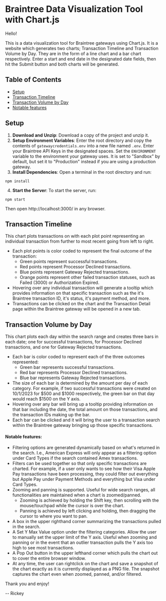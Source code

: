 # Braintree Data Visualization Tool with Chart.js

Hello!

This is a data visualization tool for Braintree gateways using Chart.js. It is a website which generates two charts; Transaction Timeline and Transaction Volume by Day. They are in the form of a line chart and a bar chart respectively. Enter a start and end date in the designated date fields, then hit the Submit button and both charts will be generated.

## Table of Contents
- [Setup](#setup)
- [Transaction Timeline](#transaction-timeline)
- [Transaction Volume by Day](#transaction-volume-by-day)
- [Notable features](#notable-features)

## Setup

1. **Download and Unzip**: Download a copy of the project and unzip it.
2. **Setup Environment Variables**: Enter the root directory and copy the contents of `gatewaycredentials.env` into a new file named `.env`. Enter your Braintree API Keys in the designated spaces. Set the `ENVIRONMENT` variable to the environment your gateway uses. It is set to "Sandbox" by default, but set it to "Production" instead if you are using a production gateway.
3. **Install Dependencies**: Open a terminal in the root directory and run:
```
npm install
```
4. **Start the Server**: To start the server, run:
```
npm start
```

Then open http://localhost:3000/ in any browser.

## Transaction Timeline

This chart plots transactions on with each plot point representing an individual transaction from further to most recent going from left to right.
* Each plot points is color coded to represent the final outcome of the transaction:
  * Green points represent successful transactions.
  * Red points represent Processor Declined transactions.
  * Blue points represent Gateway Rejected transactions.
  * Orange points represent other failed transaction statuses, such as Failed (3000) or Authorization Expired.
* Hovering over any individual transaction will generate a tooltip which provides information on that specific transaction such as the it's Braintree transaction ID, it's status, it's payment method, and more.
* Transactions can be clicked on the chart and the Transaction Detail page within the Braintree gateway will be opened in a new tab.

## Transaction Volume by Day

This chart plots each day within the search range and creates three bars in each date; one for successful transactions, for Processor Declined transactions, and one for Gateway Rejected transactions.
* Each bar is color coded to represent each of the three outcomes represented:
   * Green bar represents successful transactions.
   * Red bar represents Processor Declined transactions.
   * Blue bar represents Gateway Rejected transactions.
* The size of each bar is determined by the amount per day of each category. For example, if two successful transactions were created on 10/1/2023 for $500 and $1000 respectively, the green bar on that day would reach $1500 on the Y axis.
* Hovering over any bar will bring up a tooltip providing information on that bar including the date, the total amount on those transactions, and the transaction IDs making up the bar.
* Each bar can be clicked and it will bring the user to a transaction search within the Braintree gateway bringing up those specific transactions.

#### Notable features:

* Filtering options are generated dynamically based on what's returned in the search. I.e., American Express will only appear as a filtering option under Card Types if the search contained Amex transactions.
* Filters can be used together so that only specific transactions are charted. For example, if a user only wants to see how their Visa Apple Pay transactions have been processing, they could filter out everything but Apple Pay under Payment Methods and everything but Visa under Card Types.
* Zooming and panning is supported. Useful for wide search ranges, all functionalities are maintained when a chart is zoomed/panned.
   * Zooming is achieved by holding the Shift key, then scrolling with the mouse/touchpad while the cursor is over the chart.
   * Panning is achieved by left clicking and holding, then dragging the cursor to where you want to pan.
* A box in the upper righthand corner summarizing the transactions pulled in the search.
* A Set Y Max Value option under the filtering categories. Allow the user to manually set the upper limit of the Y axis. Useful when zooming and panning or in the event that an outlier transaction pulls the Y axis too high to see most transactions.
* A Pop Out button in the upper lefthand corner which pulls the chart out to cover the entire browser window.
* At any time, the user can rightclick on the chart and save a snapshot of the chart exactly as it is currently displayed as a PNG file. The snapshot captures the chart even when zoomed, panned, and/or filtered.

Thank you and enjoy!

-- Rickey